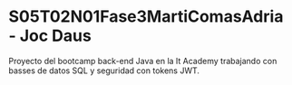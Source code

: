 # S05T02N01Fase3MartiComasAdria - Joc Daus

Proyecto del bootcamp back-end Java en la It Academy trabajando con basses de datos SQL y seguridad con tokens JWT.
